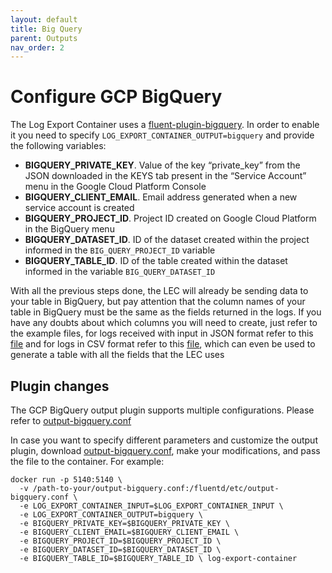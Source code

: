 ```yaml
---
layout: default
title: Big Query
parent: Outputs
nav_order: 2
---
```

# Configure GCP BigQuery

The Log Export Container uses a [fluent-plugin-bigquery](https://github.com/fluent-plugins-nursery/fluent-plugin-bigquery). In order to enable it you need to specify `LOG_EXPORT_CONTAINER_OUTPUT=bigquery` and provide the following variables:
* **BIGQUERY_PRIVATE_KEY**.  Value of the key “private_key” from the JSON downloaded in the KEYS tab present in the “Service Account” menu in the Google Cloud Platform Console
* **BIGQUERY_CLIENT_EMAIL**.  Email address generated when a new service account is created
* **BIGQUERY_PROJECT_ID**.  Project ID created on Google Cloud Platform in the BigQuery menu
* **BIGQUERY_DATASET_ID**.  ID of the dataset created within the project informed in the `BIG_QUERY_PROJECT_ID` variable
* **BIGQUERY_TABLE_ID**.  ID of the table created within the dataset informed in the variable `BIG_QUERY_DATASET_ID`

With all the previous steps done, the LEC will already be sending data to your table in BigQuery, but pay attention that the column names of your table in BigQuery must be the same as the fields returned in the logs. If you have any doubts
about which columns you will need to create, just refer to the example files, for logs received with input in JSON format refer to this [file](../examples/bigquery_table_schema_json_input_example.json) and for logs in CSV format refer to this
[file](../examples/bigquery_table_schema_csv_input_example.json), which can even be used to generate a table with all the fields that the LEC uses

## Plugin changes

The GCP BigQuery output plugin supports multiple configurations. Please refer to [output-bigquery.conf](../../fluentd/etc/output-bigquery.conf)

In case you want to specify different parameters and customize the output plugin, download [output-bigquery.conf](../../fluentd/etc/output-bigquery.conf), make your modifications, and pass the file to the container. For example:
```
docker run -p 5140:5140 \
  -v /path-to-your/output-bigquery.conf:/fluentd/etc/output-bigquery.conf \
  -e LOG_EXPORT_CONTAINER_INPUT=$LOG_EXPORT_CONTAINER_INPUT \
  -e LOG_EXPORT_CONTAINER_OUTPUT=bigquery \
  -e BIGQUERY_PRIVATE_KEY=$BIGQUERY_PRIVATE_KEY \
  -e BIGQUERY_CLIENT_EMAIL=$BIGQUERY_CLIENT_EMAIL \  
  -e BIGQUERY_PROJECT_ID=$BIGQUERY_PROJECT_ID \  
  -e BIGQUERY_DATASET_ID=$BIGQUERY_DATASET_ID \  
  -e BIGQUERY_TABLE_ID=$BIGQUERY_TABLE_ID \ log-export-container 
```
